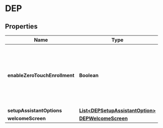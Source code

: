 # DEP

## Properties
Name | Type | Description | Notes
------------ | ------------- | ------------- | -------------
**enableZeroTouchEnrollment** | **Boolean** | A toggle to determine if DEP registered devices should go through JumpCloud Zero Touch Enrollment. |  [optional]
**setupAssistantOptions** | [**List&lt;DEPSetupAssistantOption&gt;**](DEPSetupAssistantOption.md) |  |  [optional]
**welcomeScreen** | [**DEPWelcomeScreen**](DEPWelcomeScreen.md) |  |  [optional]
